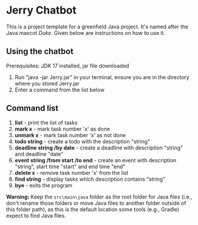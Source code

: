 # Jerry Chatbot

This is a project template for a greenfield Java project. It's named after the Java mascot _Duke_. Given below are instructions on how to use it.

## Using the chatbot

Prerequisites: JDK 17 installed, jar file downloaded

1. Run "java -jar Jerry.jar" in your terminal, ensure you are in the directory where you stored Jerry.jar
2. Enter a command from the list below

## Command list
1. **list** - print the list of tasks
2. **mark x** - mark task number 'x' as done
3. **unmark x** - mark task number 'x' as not done
4. **todo string** - create a todo with the description "string"
5. **deadline string /by date** -  create a deadline with description "string" and deadline "date"
6. **event string /from start /to end** - create an event with description "string", start time "start" and end time "end"
7. **delete x** - remove task number 'x' from the list
8. **find string** - display tasks which description contains "string"
9. **bye** - exits the program


**Warning:** Keep the `src\main\java` folder as the root folder for Java files (i.e., don't rename those folders or move Java files to another folder outside of this folder path), as this is the default location some tools (e.g., Gradle) expect to find Java files.

